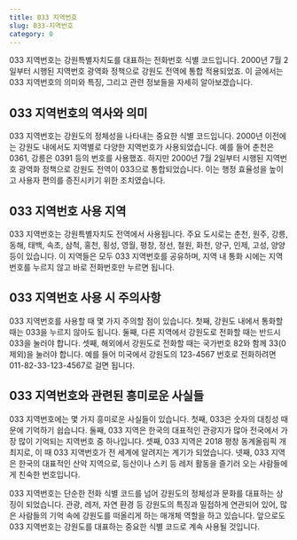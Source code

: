 ```yaml
---
title: 033 지역번호
slug: 033-지역번호
category: 0
---
```


033 지역번호는 강원특별자치도를 대표하는 전화번호 식별 코드입니다. 2000년 7월 2일부터 시행된 지역번호 광역화 정책으로 강원도 전역에 통합 적용되었죠. 이 글에서는 033 지역번호의 의미와 특징, 그리고 관련 정보들을 자세히 알아보겠습니다.

## 033 지역번호의 역사와 의미

033 지역번호는 강원도의 정체성을 나타내는 중요한 식별 코드입니다. 2000년 이전에는 강원도 내에서도 지역별로 다양한 지역번호가 사용되었습니다. 예를 들어 춘천은 0361, 강릉은 0391 등의 번호를 사용했죠. 하지만 2000년 7월 2일부터 시행된 지역번호 광역화 정책으로 강원도 전역이 033으로 통합되었습니다. 이는 행정 효율성을 높이고 사용자 편의를 증진시키기 위한 조치였습니다.

## 033 지역번호 사용 지역

033 지역번호는 강원특별자치도 전역에서 사용됩니다. 주요 도시로는 춘천, 원주, 강릉, 동해, 태백, 속초, 삼척, 홍천, 횡성, 영월, 평창, 정선, 철원, 화천, 양구, 인제, 고성, 양양 등이 있습니다. 이 지역들은 모두 033 지역번호를 공유하며, 지역 내 통화 시에는 지역번호를 누르지 않고 바로 전화번호만 누르면 됩니다.

## 033 지역번호 사용 시 주의사항

033 지역번호를 사용할 때 몇 가지 주의할 점이 있습니다. 첫째, 강원도 내에서 통화할 때는 033을 누르지 않아도 됩니다. 둘째, 다른 지역에서 강원도로 전화할 때는 반드시 033을 눌러야 합니다. 셋째, 해외에서 강원도로 전화할 때는 국가번호 82와 함께 33(0 제외)을 눌러야 합니다. 예를 들어 미국에서 강원도의 123-4567 번호로 전화하려면 011-82-33-123-4567로 걸면 됩니다.

## 033 지역번호와 관련된 흥미로운 사실들

033 지역번호에는 몇 가지 흥미로운 사실들이 있습니다. 첫째, 033은 숫자의 대칭성 때문에 기억하기 쉽습니다. 둘째, 033 지역은 한국의 대표적인 관광지가 많아 전국에서 가장 많이 기억되는 지역번호 중 하나입니다. 셋째, 033 지역은 2018 평창 동계올림픽 개최지로, 이 때 033 지역번호가 전 세계에 알려지는 계기가 되었습니다. 넷째, 033 지역은 한국의 대표적인 산악 지역으로, 등산이나 스키 등 레저 활동을 즐기러 오는 사람들에게 친숙한 번호입니다.

033 지역번호는 단순한 전화 식별 코드를 넘어 강원도의 정체성과 문화를 대표하는 상징이 되었습니다. 관광, 레저, 자연 환경 등 강원도의 특징과 밀접하게 연관되어 있어, 많은 사람들의 기억 속에 강원도를 떠올리게 하는 매개체 역할을 하고 있습니다. 앞으로도 033 지역번호는 강원도를 대표하는 중요한 식별 코드로 계속 사용될 것입니다.